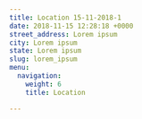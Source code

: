 ```yaml
---
title: Location 15-11-2018-1
date: 2018-11-15 12:28:18 +0000
street_address: Lorem ipsum
city: Lorem ipsum
state: Lorem ipsum
slug: lorem_ipsum
menu:
  navigation:
    weight: 6
    title: Location

---
```

